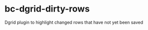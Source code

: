 bc-dgrid-dirty-rows
===================

Dgrid plugin to highlight changed rows that have not yet been saved
